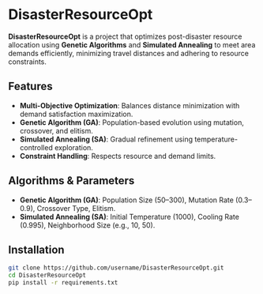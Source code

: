 # DisasterResourceOpt

**DisasterResourceOpt** is a project that optimizes post-disaster resource allocation using **Genetic Algorithms** and **Simulated Annealing** to meet area demands efficiently, minimizing travel distances and adhering to resource constraints.

## Features
- **Multi-Objective Optimization**: Balances distance minimization with demand satisfaction maximization.
- **Genetic Algorithm (GA)**: Population-based evolution using mutation, crossover, and elitism.
- **Simulated Annealing (SA)**: Gradual refinement using temperature-controlled exploration.
- **Constraint Handling**: Respects resource and demand limits.

## Algorithms & Parameters
- **Genetic Algorithm (GA)**: Population Size (50–300), Mutation Rate (0.3–0.9), Crossover Type, Elitism.
- **Simulated Annealing (SA)**: Initial Temperature (1000), Cooling Rate (0.995), Neighborhood Size (e.g., 10, 50).

## Installation
```bash
git clone https://github.com/username/DisasterResourceOpt.git
cd DisasterResourceOpt
pip install -r requirements.txt
